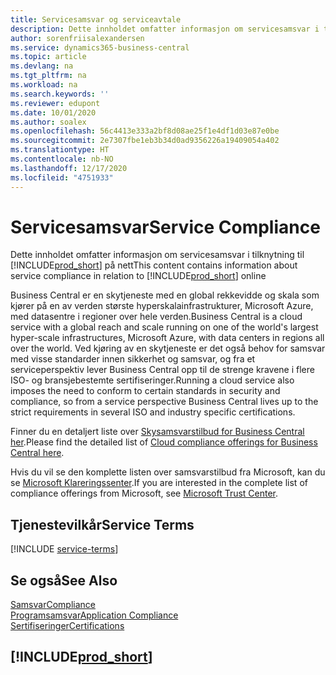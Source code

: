 ```yaml
---
title: Servicesamsvar og serviceavtale
description: Dette innholdet omfatter informasjon om servicesamsvar i tilknytning til Business Central på nett.
author: sorenfriisalexandersen
ms.service: dynamics365-business-central
ms.topic: article
ms.devlang: na
ms.tgt_pltfrm: na
ms.workload: na
ms.search.keywords: ''
ms.reviewer: edupont
ms.date: 10/01/2020
ms.author: soalex
ms.openlocfilehash: 56c4413e333a2bf8d08ae25f1e4df1d03e87e0be
ms.sourcegitcommit: 2e7307fbe1eb3b34d0ad9356226a19409054a402
ms.translationtype: HT
ms.contentlocale: nb-NO
ms.lasthandoff: 12/17/2020
ms.locfileid: "4751933"
---
```

# <a name="service-compliance"></a><span data-ttu-id="6e599-103">Servicesamsvar</span><span class="sxs-lookup"><span data-stu-id="6e599-103">Service Compliance</span></span>

<span data-ttu-id="6e599-104">Dette innholdet omfatter informasjon om servicesamsvar i tilknytning til [!INCLUDE[prod_short](../includes/prod_short.md)] på nett</span><span class="sxs-lookup"><span data-stu-id="6e599-104">This content contains information about service compliance in relation to [!INCLUDE[prod_short](../includes/prod_short.md)] online</span></span>  

<span data-ttu-id="6e599-105">Business Central er en skytjeneste med en global rekkevidde og skala som kjører på en av verden største hyperskalainfrastrukturer, Microsoft Azure, med datasentre i regioner over hele verden.</span><span class="sxs-lookup"><span data-stu-id="6e599-105">Business Central is a cloud service with a global reach and scale running on one of the world's largest hyper-scale infrastructures, Microsoft Azure, with data centers in regions all over the world.</span></span> <span data-ttu-id="6e599-106">Ved kjøring av en skytjeneste er det også behov for samsvar med visse standarder innen sikkerhet og samsvar, og fra et serviceperspektiv lever Business Central opp til de strenge kravene i flere ISO- og bransjebestemte sertifiseringer.</span><span class="sxs-lookup"><span data-stu-id="6e599-106">Running a cloud service also imposes the need to conform to certain standards in security and compliance, so from a service perspective Business Central lives up to the strict requirements in several ISO and industry specific certifications.</span></span>

<span data-ttu-id="6e599-107">Finner du en detaljert liste over [Skysamsvarstilbud for Business Central her](https://aka.ms/d365-compliance-list).</span><span class="sxs-lookup"><span data-stu-id="6e599-107">Please find the detailed list of [Cloud compliance offerings for Business Central here](https://aka.ms/d365-compliance-list).</span></span>

<span data-ttu-id="6e599-108">Hvis du vil se den komplette listen over samsvarstilbud fra Microsoft, kan du se [Microsoft Klareringssenter](https://www.microsoft.com/trustcenter/compliance/complianceofferings).</span><span class="sxs-lookup"><span data-stu-id="6e599-108">If you are interested in the complete list of compliance offerings from Microsoft, see [Microsoft Trust Center](https://www.microsoft.com/trustcenter/compliance/complianceofferings).</span></span>

## <a name="service-terms"></a><span data-ttu-id="6e599-109">Tjenestevilkår</span><span class="sxs-lookup"><span data-stu-id="6e599-109">Service Terms</span></span>

[!INCLUDE [service-terms](../includes/service-terms.md)]

## <a name="see-also"></a><span data-ttu-id="6e599-110">Se også</span><span class="sxs-lookup"><span data-stu-id="6e599-110">See Also</span></span>

[<span data-ttu-id="6e599-111">Samsvar</span><span class="sxs-lookup"><span data-stu-id="6e599-111">Compliance</span></span>](compliance-overview.md)  
[<span data-ttu-id="6e599-112">Programsamsvar</span><span class="sxs-lookup"><span data-stu-id="6e599-112">Application Compliance</span></span>](compliance-application-compliance.md)  
[<span data-ttu-id="6e599-113">Sertifiseringer</span><span class="sxs-lookup"><span data-stu-id="6e599-113">Certifications</span></span>](compliance-certifications.md)  

## [!INCLUDE[prod_short](../includes/free_trial_md.md)]  
